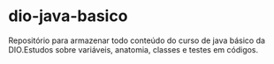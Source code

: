 # dio-java-basico
Repositório para armazenar todo conteúdo do curso de java básico da DIO.Estudos sobre variáveis, anatomia, classes e testes em códigos.
